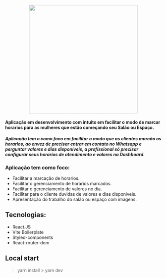 <p align="center">
  <a href="#">
    <img src="https://i.imgur.com/K0FGlou.png" width="350">
  </a>
</p>

#### Aplicação em desenvolvimento com intuito em facilitar o modo de marcar horarios para as mulheres que estão começando seu Salão ou Espaço.
##### Aplicação tem o como foco em facilitar o modo que as clientes marcão os horarios, ao envez de precisar entrar em contato no Whatsapp e perguntar valores e dias disponiveis, a profissional só precisar configurar seus horarios de atendimento e valores na Dashboard.

### Aplicação tem como foco:
 - Facilitar a marcação de horarios.
 - Facilitar o gerenciamento de horarios marcados.
 - Facilitar o gerenciamento de valores no dia.
 - Facilitar para o cliente duvidas de valores e dias disponiveis.
 - Apresentação do trabalho do salão ou espaço com imagens.

## Tecnologias:

- React.JS
- Vite Boilerplate
- Styled-components
- React-router-dom

## Local start

> yarn install > yarn dev
